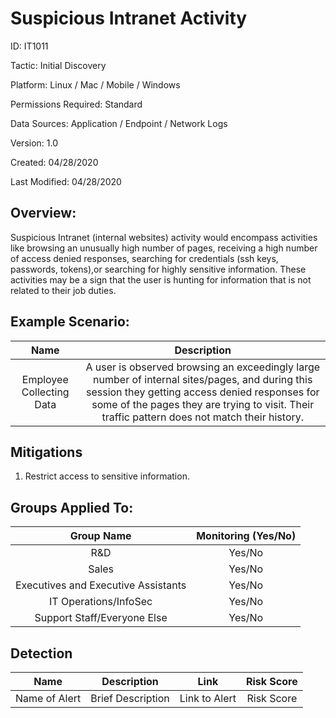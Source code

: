 # **Suspicious Intranet Activity**

ID: IT1011

Tactic: Initial Discovery

Platform: Linux / Mac / Mobile / Windows

Permissions Required: Standard

Data Sources: Application / Endpoint / Network Logs

Version: 1.0

Created: 04/28/2020

Last Modified: 04/28/2020


## **Overview:**
Suspicious Intranet (internal websites) activity would encompass activities like browsing an unusually high number of pages, receiving a high number of access denied responses, searching for credentials (ssh keys, passwords, tokens),or searching for highly sensitive information. These activities may be a sign that the user is hunting for information that is not related to their job duties. 

## **Example Scenario:**

| Name | Description |
| :---:| :---:|
| Employee Collecting Data | A user is observed browsing an exceedingly large number of internal sites/pages, and during this session they getting access denied responses for some of the pages they are trying to visit. Their traffic pattern does not match their history. |
  

## **Mitigations**

1. Restrict access to sensitive information. 



## **Groups Applied To:**
| Group Name | Monitoring (Yes/No) |
| :---: | :---:|
| R&D	| Yes/No |
| Sales | Yes/No |
| Executives and Executive Assistants |	Yes/No |
| IT Operations/InfoSec	| Yes/No |
|Support Staff/Everyone Else | Yes/No|

## **Detection**
| Name | Description | Link | Risk Score |
| :---: | :---:|:---: | :---:|
| Name of Alert | Brief Description | Link to Alert | Risk Score|   





